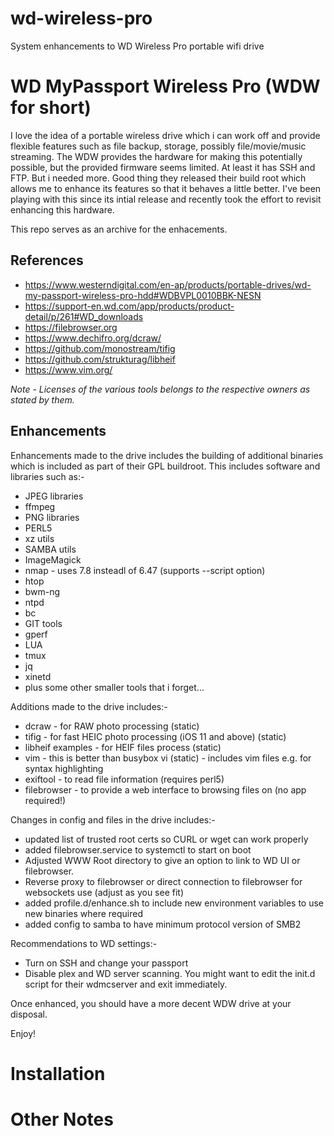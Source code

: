# wd-wireless-pro
System enhancements to WD Wireless Pro portable wifi drive

# WD MyPassport Wireless Pro (WDW for short)

I love the idea of a portable wireless drive which i can work off and provide flexible features such as file backup, storage, possibly file/movie/music streaming. The WDW provides the hardware for making this potentially possible, but the provided firmware seems limited. At least it has SSH and FTP. But i needed more. Good thing they released their build root which allows me to enhance its features so that it behaves a little better. I've been playing with this since its intial release and recently took the effort to revisit enhancing this hardware.

This repo serves as an archive for the enhacements.

## References
- https://www.westerndigital.com/en-ap/products/portable-drives/wd-my-passport-wireless-pro-hdd#WDBVPL0010BBK-NESN
- https://support-en.wd.com/app/products/product-detail/p/261#WD_downloads
- https://filebrowser.org
- https://www.dechifro.org/dcraw/
- https://github.com/monostream/tifig
- https://github.com/strukturag/libheif
- https://www.vim.org/

*Note - Licenses of the various tools belongs to the respective owners as stated by them.*

## Enhancements
Enhancements made to the drive includes the building of additional binaries which is included as part of their GPL buildroot.
This includes software and libraries such as:-
- JPEG libraries
- ffmpeg
- PNG libraries
- PERL5
- xz utils
- SAMBA utils
- ImageMagick
- nmap - uses 7.8 insteadl of 6.47 (supports --script option)
- htop
- bwm-ng
- ntpd
- bc
- GIT tools
- gperf
- LUA
- tmux
- jq
- xinetd
- plus some other smaller tools that i forget...

Additions made to the drive includes:-
- dcraw - for RAW photo processing (static)
- tifig - for fast HEIC photo processing (iOS 11 and above) (static)
- libheif examples - for HEIF files process (static)
- vim - this is better than busybox vi (static) - includes vim files e.g. for syntax highlighting
- exiftool - to read file information (requires perl5)
- filebrowser - to provide a web interface to browsing files on (no app required!)

Changes in config and files in the drive includes:-
- updated list of trusted root certs so CURL or wget can work properly
- added filebrowser.service to systemctl to start on boot
- Adjusted WWW Root directory to give an option to link to WD UI or filebrowser.
- Reverse proxy to filebrowser or direct connection to filebrowser for websockets use (adjust as you see fit)
- added profile.d/enhance.sh to include new environment variables to use new binaries where required
- added config to samba to have minimum protocol version of SMB2

Recommendations to WD settings:-
- Turn on SSH and change your passport
- Disable plex and WD server scanning. You might want to edit the init.d script for their wdmcserver and exit immediately.

Once enhanced, you should have a more decent WDW drive at your disposal.

Enjoy!

# Installation

# Other Notes

